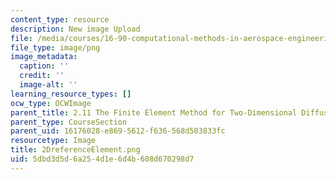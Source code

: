 ```yaml
---
content_type: resource
description: New image Upload
file: /media/courses/16-90-computational-methods-in-aerospace-engineering-spring-2014/5dbd3d5d6a254d1e6d4b608d670298d7_2DreferenceElement.png
file_type: image/png
image_metadata:
  caption: ''
  credit: ''
  image-alt: ''
learning_resource_types: []
ocw_type: OCWImage
parent_title: 2.11 The Finite Element Method for Two-Dimensional Diffusion
parent_type: CourseSection
parent_uid: 16176028-e869-5612-f636-568d503833fc
resourcetype: Image
title: 2DreferenceElement.png
uid: 5dbd3d5d-6a25-4d1e-6d4b-608d670298d7
---
```

